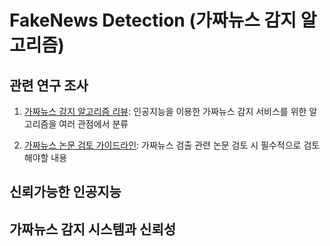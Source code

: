 # FakeNews Detection (가짜뉴스 감지 알고리즘)

## 관련 연구 조사 

1. [가짜뉴스 감지 알고리즘 리뷰](https://docs.google.com/spreadsheets/d/1SLRxDUZ7V_fU-PwBsJVZm1ZI0KU2UJgG3nH9eo8xsWQ/edit?usp=sharing): 인공지능을 이용한 가짜뉴스 감지 서비스를 위한 알고리즘을 여러 관점에서 분류

2. [가짜뉴스 논문 검토 가이드라인](https://github.com/BlockchainTechnologyRnDLab/FakeNews/blob/master/Paper_review_guideline.md): 가짜뉴스 검출 관련 논문 검토 시 필수적으로 검토해야할 내용 


## 신뢰가능한 인공지능

## 가짜뉴스 감지 시스템과 신뢰성

